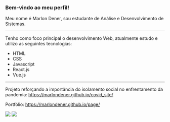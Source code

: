 ### Bem-vindo ao meu perfil!

Meu nome é Marlon Dener, sou estudante de Análise e Desenvolvimento de Sistemas. 

----------

Tenho como foco principal o desenvolvimento Web, atualmente estudo e utilizo as seguintes tecnologias:

-   HTML
-   CSS
-   Javascript
-   React.js
-   Vue.js

----------

 Projeto reforçando a importância do isolamento social no enfrentamento da pandemia: https://marlondener.github.io/covid_site/
 
 Portfólio: https://marlondener.github.io/page/
 

 [![](https://camo.githubusercontent.com/a493f6833f99fb3c85788d6d9305e6b7a42b838e5ee5d138fd9a8214a7e77472/68747470733a2f2f696d672e736869656c64732e696f2f62616467652f6c696e6b6564696e2d2532333030373742352e7376673f267374796c653d666f722d7468652d6261646765266c6f676f3d6c696e6b6564696e266c6f676f436f6c6f723d7768697465)](https://www.linkedin.com/in/marlon-dener-672546158/) [![](https://camo.githubusercontent.com/01f96a3cbcc63f66c762dbd1531643cbd83dcb9ab9d0f2ba580444341e305b02/68747470733a2f2f696d672e736869656c64732e696f2f62616467652f676d61696c2d4431343833363f267374796c653d666f722d7468652d6261646765266c6f676f3d676d61696c266c6f676f436f6c6f723d7768697465)](mailto:marlondener01@gmail.com)
